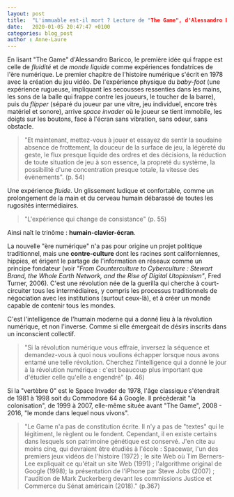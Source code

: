```yaml
---
layout: post
title:  "L'immuable est-il mort ? Lecture de "The Game", d'Alessandro Baricco"
date:   2020-01-05 20:47:47 +0100
categories: blog_post
author : Anne-Laure
---
```


En lisant "The Game" d'Alessandro Baricco, le première idée qui frappe est celle de *fluidité* et de *monde liquide* comme expériences fondatrices de l'ère numérique. 
Le premier chapitre de l'histoire numérique s'écrit en 1978 avec la création du jeu vidéo. De l'expérience physique du *baby-foot* (une expérience rugueuse, impliquant les secousses ressenties
dans les mains, les sons de la balle qui frappe contre les joueurs, le toucher de la barre), puis du *flipper* (séparé du joueur par une vitre, jeu individuel, encore très matériel et sonore), 
arrive *space invader* où le joueur se tient immobile, les doigts sur les boutons, face à l'écran sans vibration, sans odeur, sans obstacle.

>"Et maintenant, mettez-vous à jouer et essayez de sentir la soudaine absence de frottement, la douceur de la surface de jeu, la légèreté du geste, le flux presque
liquide des ordres et des décisions, la réduction de toute situation de jeu à son essence, la propreté du système, la possibilité d'une concentration presque totale, 
la vitesse des évènements". (p. 54)

Une expérience *fluide*. Un glissement ludique et confortable, comme un prolongement de la main et du cerveau humain débarassé de toutes les rugosités intermédiaires.

>"L'expérience qui change de consistance" (p. 55)

Ainsi naît le trinôme : **humain-clavier-écran**. 

La nouvelle "ère numérique" n'a pas pour origine un projet politique traditionnel, mais une **contre-culture** dont les racines sont californiennes, hippies, et érigent le partage de l'information 
en réseaux comme un principe fondateur (voir *"From Counterculture to Cyberculture : Stewart Brand, the Whole Earth Network, and the Rise of Digital Utopianism"*, Fred Turner, 2006).
C'est une révolution née de la guerilla qui cherche à court-circuiter tous les intermédiaires, y compris les processus traditionnels de négociation avec les institutions (surtout ceux-là),
et à créer un monde capable de contenir tous les mondes.

C'est l'intelligence de l'humain moderne qui a donné lieu à la révolution numérique, et non l'inverse. Comme si elle émergeait de désirs inscrits dans un inconscient collectif.

>"Si la révolution numérique vous effraie, inversez la séquence et demandez-vous à quoi nous voulions échapper lorsque nous avons entamé une telle révolution. Cherchez l'intelligence qui a donné
le jour à la révolution numérique : c'est beaucoup plus important que d'étudier celle qu'elle a engendré" (p. 46)

Si la "vertèbre 0" est le Space Invader de 1978, l'âge classique s'étendrait de 1981 à 1998 soit du Commodore 64 à Google. Il précèderait "la colonisation", de 1999 à 2007, elle-même
située avant "The Game", 2008 - 2016, "le monde dans lequel nous vivons".

>"Le Game n'a pas de constitution écrite. Il n'y a pas de "textes" qui le légitiment, le règlent ou le fondent. Cependant, il en existe certains 
dans lesquels son patrimoine génétique est conservé. J'en cite au moins cinq, qui devraient être étudiés à l'école : Spacewar, l'un des premiers
jeux vidéos de l'histoire (1972) ; le site Web où Tim Berners-Lee expliquait ce qu'était un site Web (1991) ; l'algorithme original de Google (1998);
la présentation de l'iPhone par Steve Jobs (2007) ; l'audition de Mark Zuckerberg devant les commissions Justice et Commerce du Sénat américain (2018)." (p.367)


